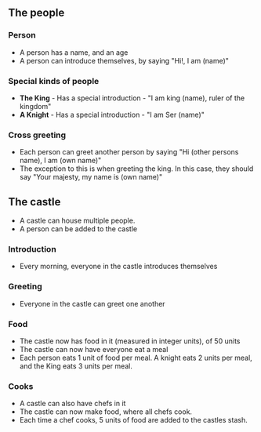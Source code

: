 
## The people

### Person

- A person has a name, and an age
- A person can introduce themselves, by saying "Hi!, I am (name)"

### Special kinds of people

- __The King__ - Has a special introduction - "I am king (name), ruler of the kingdom"
- __A Knight__ - Has a special introduction - "I am Ser (name)"

### Cross greeting

- Each person can greet another person by saying "Hi (other persons name), I am (own name)"
- The exception to this is when greeting the king. In this case, they should say "Your majesty, my name is (own name)"

## The castle

- A castle can house multiple people. 
- A person can be added to the castle

### Introduction

- Every morning, everyone in the castle introduces themselves

### Greeting

- Everyone in the castle can greet one another

### Food

- The castle now has food in it (measured in integer units), of 50 units
- The castle can now have everyone eat a meal
- Each person eats 1 unit of food per meal. A knight eats 2 units per meal, and the King eats 3 units per meal.

### Cooks

- A castle can also have chefs in it
- The castle can now make food, where all chefs cook.
- Each time a chef cooks, 5 units of food are added to the castles stash.